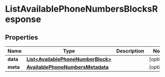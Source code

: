 

# ListAvailablePhoneNumbersBlocksResponse


## Properties

| Name | Type | Description | Notes |
|------------ | ------------- | ------------- | -------------|
|**data** | [**List&lt;AvailablePhoneNumberBlock&gt;**](AvailablePhoneNumberBlock.md) |  |  [optional] |
|**meta** | [**AvailablePhoneNumbersMetadata**](AvailablePhoneNumbersMetadata.md) |  |  [optional] |



